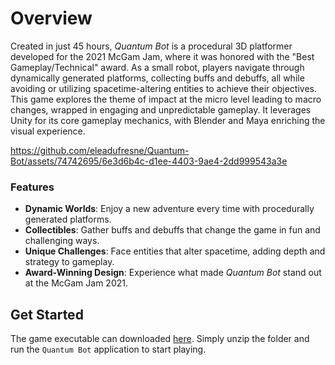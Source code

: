 # Overview

Created in just 45 hours, *Quantum Bot* is a procedural 3D platformer developed for the 2021 McGam Jam, where it was honored with the "Best Gameplay/Technical" award. As a small robot, players navigate through dynamically generated platforms, collecting buffs and debuffs, all while avoiding or utilizing spacetime-altering entities to achieve their objectives. This game explores the theme of impact at the micro level leading to macro changes, wrapped in engaging and unpredictable gameplay.
It leverages Unity for its core gameplay mechanics, with Blender and Maya enriching the visual experience. 

https://github.com/eleadufresne/Quantum-Bot/assets/74742695/6e3d6b4c-d1ee-4403-9ae4-2dd999543a3e

### Features

- **Dynamic Worlds**: Enjoy a new adventure every time with procedurally generated platforms.
- **Collectibles**: Gather buffs and debuffs that change the game in fun and challenging ways.
- **Unique Challenges**: Face entities that alter spacetime, adding depth and strategy to gameplay.
- **Award-Winning Design**: Experience what made *Quantum Bot* stand out at the McGam Jam 2021.

## Get Started

The game executable can downloaded [here](https://wokidoo.itch.io/quantum). Simply unzip the folder and run the `Quantum Bot` application to start playing.
